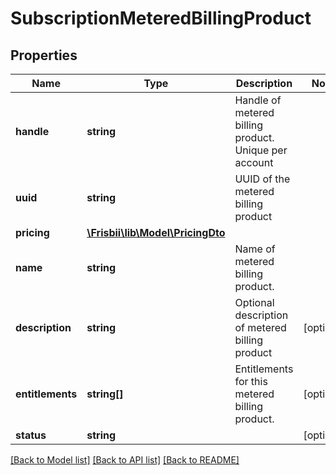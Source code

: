 # SubscriptionMeteredBillingProduct

## Properties
Name | Type | Description | Notes
------------ | ------------- | ------------- | -------------
**handle** | **string** | Handle of metered billing product. Unique per account | 
**uuid** | **string** | UUID of the metered billing product | 
**pricing** | [**\Frisbii\lib\Model\PricingDto**](PricingDto.md) |  | 
**name** | **string** | Name of metered billing product. | 
**description** | **string** | Optional description of metered billing product | [optional] 
**entitlements** | **string[]** | Entitlements for this metered billing product. | [optional] 
**status** | **string** |  | [optional] 

[[Back to Model list]](../../README.md#documentation-for-models) [[Back to API list]](../../README.md#documentation-for-api-endpoints) [[Back to README]](../../README.md)


